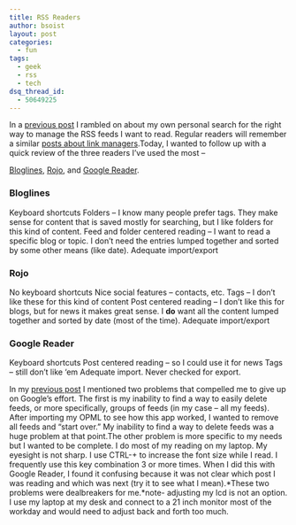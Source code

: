 ```yaml
---
title: RSS Readers
author: bsoist
layout: post
categories:
  - fun
tags:
  - geek
  - rss
  - tech
dsq_thread_id:
  - 50649225
---
```

In a [ previous post][1] I rambled on about my own personal search for the right way to manage the RSS feeds I want to read. Regular readers will remember a similar [posts about link managers][2].<!--more-->Today, I wanted to follow up with a quick review of the three readers I&#8217;ve used the most &#8211; 

[Bloglines][3], [Rojo][4], and [Google Reader][5].  


### Bloglines

Keyboard shortcuts Folders &#8211; I know many people prefer tags. They make sense for content that is saved mostly for searching, but I like folders for this kind of content. Feed and folder centered reading &#8211; I want to read a specific blog or topic. I don&#8217;t need the entries lumped together and sorted by some other means (like date). Adequate import/export

### Rojo

No keyboard shortcuts Nice social features &#8211; contacts, etc. Tags &#8211; I don&#8217;t like these for this kind of content Post centered reading &#8211; I don&#8217;t like this for blogs, but for news it makes great sense. I **do** want all the content lumped together and sorted by date (most of the time). Adequate import/export

### Google Reader

Keyboard shortcuts Post centered reading &#8211; so I could use it for news Tags &#8211; still don&#8217;t like &#8216;em Adequate import. Never checked for export.

In my [previous post][1] I mentioned two problems that compelled me to give up on Google&#8217;s effort. The first is my inability to find a way to easily delete feeds, or more specifically, groups of feeds (in my case &#8211; all my feeds). After importing my OPML to see how this app worked, I wanted to remove all feeds and &#8220;start over.&#8221; My inability to find a way to delete feeds was a huge problem at that point.The other problem is more specific to my needs but I wanted to be complete. I do most of my reading on my laptop. My eyesight is not sharp. I use CTRL-+ to increase the font size while I read. I frequently use this key combination 3 or more times. When I did this with Google Reader, I found it confusing because it was not clear which post I was reading and which was next (try it to see what I mean).\*These two problems were dealbreakers for me.\*note- adjusting my lcd is not an option. I use my laptop at my desk and connect to a 21 inch monitor most of the workday and would need to adjust back and forth too much.

 [1]: http://bsoist.geexfiles.com/index.php/2005/10/16/information-overload/
 [2]: http://bsoist.geexfiles.com/index.php/2005/07/23/link-managers/
 [3]: http://bloglines.com/
 [4]: http://rojo.com/
 [5]: http://reader.google.com/
